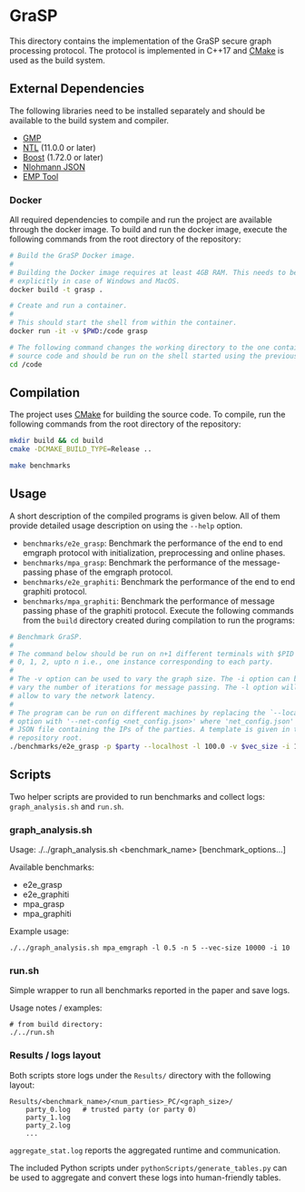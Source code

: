 # GraSP

This directory contains the implementation of the GraSP secure graph processing protocol.
The protocol is implemented in C++17 and [CMake](https://cmake.org/) is used as the build system.

## External Dependencies
The following libraries need to be installed separately and should be available to the build system and compiler.

- [GMP](https://gmplib.org/)
- [NTL](https://www.shoup.net/ntl/) (11.0.0 or later)
- [Boost](https://www.boost.org/) (1.72.0 or later)
- [Nlohmann JSON](https://github.com/nlohmann/json)
- [EMP Tool](https://github.com/emp-toolkit/emp-tool)

### Docker
All required dependencies to compile and run the project are available through the docker image.
To build and run the docker image, execute the following commands from the root directory of the repository:

```sh
# Build the GraSP Docker image.
#
# Building the Docker image requires at least 4GB RAM. This needs to be set 
# explicitly in case of Windows and MacOS.
docker build -t grasp .

# Create and run a container.
#
# This should start the shell from within the container.
docker run -it -v $PWD:/code grasp

# The following command changes the working directory to the one containing the 
# source code and should be run on the shell started using the previous command.
cd /code
```

## Compilation
The project uses [CMake](https://cmake.org/) for building the source code. 
To compile, run the following commands from the root directory of the repository:

```sh
mkdir build && cd build
cmake -DCMAKE_BUILD_TYPE=Release ..

make benchmarks
```

## Usage
A short description of the compiled programs is given below.
All of them provide detailed usage description on using the `--help` option.

- `benchmarks/e2e_grasp`: Benchmark the performance of the end to end emgraph protocol with initialization, preprocessing and online phases.
- `benchmarks/mpa_grasp`: Benchmark the performance of the message-passing phase of the emgraph protocol.
- `benchmarks/e2e_graphiti`: Benchmark the performance of the end to end graphiti protocol.
- `benchmarks/mpa_graphiti`: Benchmark the performance of message passing phase of the graphiti protocol.
Execute the following commands from the `build` directory created during compilation to run the programs:
```sh
# Benchmark GraSP.
#
# The command below should be run on n+1 different terminals with $PID set to
# 0, 1, 2, upto n i.e., one instance corresponding to each party.
#
# The -v option can be used to vary the graph size. The -i option can be used to
# vary the number of iterations for message passing. The -l option will later on
# allow to vary the network latency.
#
# The program can be run on different machines by replacing the `--localhost`
# option with '--net-config <net_config.json>' where 'net_config.json' is a
# JSON file containing the IPs of the parties. A template is given in the
# repository root.
./benchmarks/e2e_grasp -p $party --localhost -l 100.0 -v $vec_size -i 10 -n $players
```

## Scripts

Two helper scripts are provided to run benchmarks and collect logs: `graph_analysis.sh` and `run.sh`.

### graph_analysis.sh

Usage: ./../graph_analysis.sh <benchmark_name> [benchmark_options...]

Available benchmarks:
  - e2e_grasp
  - e2e_graphiti
  - mpa_grasp
  - mpa_graphiti

Example usage:

```
./../graph_analysis.sh mpa_emgraph -l 0.5 -n 5 --vec-size 10000 -i 10
```


### run.sh

Simple wrapper to run all benchmarks reported in the paper and save logs.

Usage notes / examples:

```
# from build directory:
./../run.sh
```

### Results / logs layout

Both scripts store logs under the `Results/` directory with the following layout:

```
Results/<benchmark_name>/<num_parties>_PC/<graph_size>/
	party_0.log   # trusted party (or party 0)
	party_1.log
	party_2.log
	...
```
`aggregate_stat.log` reports the aggregated runtime and communication.

The included Python scripts under `pythonScripts/generate_tables.py` can be used to aggregate and convert these logs into human-friendly tables.

